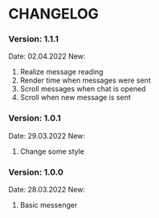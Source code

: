 # CHANGELOG

### Version: 1.1.1
Date: 02.04.2022
New:
1) Realize message reading
2) Render time when messages were sent
3) Scroll messages when chat is opened
4) Scroll when new message is sent

### Version: 1.0.1
Date: 29.03.2022
New:
1) Change some style

### Version: 1.0.0
Date: 28.03.2022
New: 
1) Basic messenger